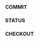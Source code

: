 <h3>COMMIT</h3>
<p git config --global alias.ci commit>
<h3>STATUS</h3>
<p git config --global alias.st status>
<h3>CHECKOUT</h3>
<p git config --global alias.co checkout>